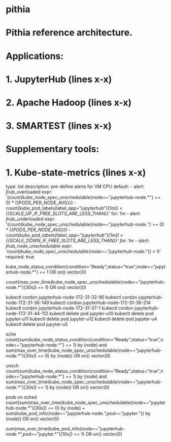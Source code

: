 # pithia

# Pithia reference architecture.
# Applications:
#               1. JupyterHub     (lines  x-x)
#               2. Apache Hadoop  (lines  x-x)
#               3. SMARTEST       (lines  x-x)
# Supplementary tools:
#               1. Kube-state-metrics  (lines  x-x)


 type: list
        description: pre-define alerts for VM CPU
        default:
        - alert: jhub_overloaded
          expr: '(count(kube_node_spec_unschedulable{node=~"jupyterhub-node.*"}  == 0) * {{PODS_PER_NODE_AVG}}) - count(kube_pod_labels{label_app="jupyterhub"}[1m]) < {{SCALE_UP_IF_FREE_SLOTS_ARE_LESS_THAN}}'
          for: 1m
        - alert: jhub_underloaded
          expr: '(count(kube_node_spec_unschedulable{node=~"jupyterhub-node.*"}  == 0) * {{PODS_PER_NODE_AVG}}) - count(kube_pod_labels{label_app="jupyterhub"}[1m]) > {{SCALE_DOWN_IF_FREE_SLOTS_ARE_LESS_THAN}}'
          for: 1m
        - alert: jhub_node_unschedulable
          expr: 'count(kube_node_spec_unschedulable{node=~"jupyterhub-node.*"}) > 0'
        required: true


kube_node_status_condition{condition="Ready",status="true",node=~"jupyterhub-node.*"} == 1 OR on() vector(0)


count(max_over_time(kube_node_spec_unschedulable{node=~"jupyterhub-node.*"}[30s]) == 1) OR on() vector(0)


kubectl cordon jupyterhub-node-172-31-32-95
kubectl cordon jupyterhub-node-172-31-36-149
kubectl cordon jupyterhub-node-172-31-36-214
kubectl cordon jupyterhub-node-172-31-37-1
kubectl cordon jupyterhub-node-172-31-44-112
kubectl delete pod jupyter-u10
kubectl delete pod jupyter-u11
kubectl delete pod jupyter-u12
kubectl delete pod jupyter-u4
kubectl delete pod jupyter-u5

sche
count(sum(kube_node_status_condition{condition="Ready",status="true",node=~"jupyterhub-node.*"} == 1) by (node) and sum(max_over_time(kube_node_spec_unschedulable{node=~"jupyterhub-node.*"}[30s]) == 0) by (node)) OR on() vector(0)

unsch
count(sum(kube_node_status_condition{condition="Ready",status="true",node=~"jupyterhub-node.*"} == 1) by (node) and sum(max_over_time(kube_node_spec_unschedulable{node=~"jupyterhub-node.*"}[30s]) == 1) by (node)) OR on() vector(0)

pods on sched
count(sum(max_over_time(kube_node_spec_unschedulable{node=~"jupyterhub-node.*"}[30s]) == 0) by (node) + sum(kube_pod_info{node=~"jupyterhub-node.*",pod=~"jupyter.*"}) by (node)) OR on() vector(0)

sum(max_over_time(kube_pod_info{node=~"jupyterhub-node.*",pod=~"jupyter.*"}[10s]) == 1) OR on() vector(0)